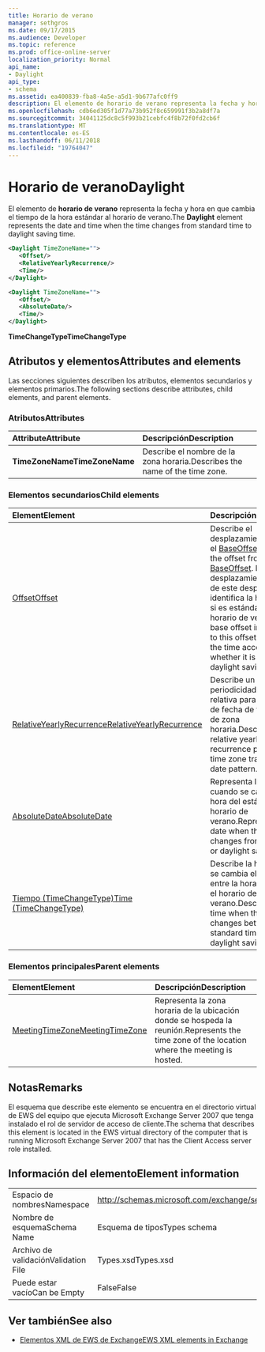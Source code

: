 ```yaml
---
title: Horario de verano
manager: sethgros
ms.date: 09/17/2015
ms.audience: Developer
ms.topic: reference
ms.prod: office-online-server
localization_priority: Normal
api_name:
- Daylight
api_type:
- schema
ms.assetid: ea400839-fba8-4a5e-a5d1-9b677afc0ff9
description: El elemento de horario de verano representa la fecha y hora en que cambia el tiempo de la hora estándar al horario de verano.
ms.openlocfilehash: cdb6ed305f1d77a73b952f8c659991f3b2a8df7a
ms.sourcegitcommit: 34041125dc8c5f993b21cebfc4f8b72f0fd2cb6f
ms.translationtype: MT
ms.contentlocale: es-ES
ms.lasthandoff: 06/11/2018
ms.locfileid: "19764047"
---
```

# <a name="daylight"></a><span data-ttu-id="77d3b-103">Horario de verano</span><span class="sxs-lookup"><span data-stu-id="77d3b-103">Daylight</span></span>

<span data-ttu-id="77d3b-104">El elemento de **horario de verano** representa la fecha y hora en que cambia el tiempo de la hora estándar al horario de verano.</span><span class="sxs-lookup"><span data-stu-id="77d3b-104">The **Daylight** element represents the date and time when the time changes from standard time to daylight saving time.</span></span> 
  
```xml
<Daylight TimeZoneName="">
   <Offset/>
   <RelativeYearlyRecurrence/>
   <Time/>
</Daylight>
```

```xml
<Daylight TimeZoneName="">
   <Offset/>
   <AbsoluteDate/>
   <Time/>
</Daylight>
```

<span data-ttu-id="77d3b-105">**TimeChangeType**</span><span class="sxs-lookup"><span data-stu-id="77d3b-105">**TimeChangeType**</span></span>

## <a name="attributes-and-elements"></a><span data-ttu-id="77d3b-106">Atributos y elementos</span><span class="sxs-lookup"><span data-stu-id="77d3b-106">Attributes and elements</span></span>

<span data-ttu-id="77d3b-107">Las secciones siguientes describen los atributos, elementos secundarios y elementos primarios.</span><span class="sxs-lookup"><span data-stu-id="77d3b-107">The following sections describe attributes, child elements, and parent elements.</span></span>
  
### <a name="attributes"></a><span data-ttu-id="77d3b-108">Atributos</span><span class="sxs-lookup"><span data-stu-id="77d3b-108">Attributes</span></span>

|<span data-ttu-id="77d3b-109">**Attribute**</span><span class="sxs-lookup"><span data-stu-id="77d3b-109">**Attribute**</span></span>|<span data-ttu-id="77d3b-110">**Descripción**</span><span class="sxs-lookup"><span data-stu-id="77d3b-110">**Description**</span></span>|
|:-----|:-----|
|<span data-ttu-id="77d3b-111">**TimeZoneName**</span><span class="sxs-lookup"><span data-stu-id="77d3b-111">**TimeZoneName**</span></span> <br/> |<span data-ttu-id="77d3b-112">Describe el nombre de la zona horaria.</span><span class="sxs-lookup"><span data-stu-id="77d3b-112">Describes the name of the time zone.</span></span>  <br/> |
   
### <a name="child-elements"></a><span data-ttu-id="77d3b-113">Elementos secundarios</span><span class="sxs-lookup"><span data-stu-id="77d3b-113">Child elements</span></span>

|<span data-ttu-id="77d3b-114">**Element**</span><span class="sxs-lookup"><span data-stu-id="77d3b-114">**Element**</span></span>|<span data-ttu-id="77d3b-115">**Descripción**</span><span class="sxs-lookup"><span data-stu-id="77d3b-115">**Description**</span></span>|
|:-----|:-----|
|[<span data-ttu-id="77d3b-116">Offset</span><span class="sxs-lookup"><span data-stu-id="77d3b-116">Offset</span></span>](offset.md) <br/> |<span data-ttu-id="77d3b-117">Describe el desplazamiento desde el [BaseOffset](baseoffset.md).</span><span class="sxs-lookup"><span data-stu-id="77d3b-117">Describes the offset from the [BaseOffset](baseoffset.md).</span></span> <span data-ttu-id="77d3b-118">La base de desplazamiento además de este desplazamiento identifica la hora según si es estándar o de horario de verano.</span><span class="sxs-lookup"><span data-stu-id="77d3b-118">The base offset in addition to this offset identifies the time according to whether it is standard or daylight saving time.</span></span>  <br/> |
|[<span data-ttu-id="77d3b-119">RelativeYearlyRecurrence</span><span class="sxs-lookup"><span data-stu-id="77d3b-119">RelativeYearlyRecurrence</span></span>](relativeyearlyrecurrence.md) <br/> |<span data-ttu-id="77d3b-120">Describe un patrón de periodicidad anual relativa para un modelo de fecha de transición de zona horaria.</span><span class="sxs-lookup"><span data-stu-id="77d3b-120">Describes a relative yearly recurrence pattern for a time zone transition date pattern.</span></span>  <br/> |
|[<span data-ttu-id="77d3b-121">AbsoluteDate</span><span class="sxs-lookup"><span data-stu-id="77d3b-121">AbsoluteDate</span></span>](absolutedate.md) <br/> |<span data-ttu-id="77d3b-122">Representa la fecha cuando se cambia la hora del estándar o de horario de verano.</span><span class="sxs-lookup"><span data-stu-id="77d3b-122">Represents the date when the time changes from standard or daylight saving time.</span></span>  <br/> |
|[<span data-ttu-id="77d3b-123">Tiempo (TimeChangeType)</span><span class="sxs-lookup"><span data-stu-id="77d3b-123">Time (TimeChangeType)</span></span>](time-timechangetype.md) <br/> |<span data-ttu-id="77d3b-124">Describe la hora cuando se cambia el tiempo entre la hora estándar y el horario de verano.</span><span class="sxs-lookup"><span data-stu-id="77d3b-124">Describes the time when the time changes between standard time and daylight saving time.</span></span>  <br/> |
   
### <a name="parent-elements"></a><span data-ttu-id="77d3b-125">Elementos principales</span><span class="sxs-lookup"><span data-stu-id="77d3b-125">Parent elements</span></span>

|<span data-ttu-id="77d3b-126">**Element**</span><span class="sxs-lookup"><span data-stu-id="77d3b-126">**Element**</span></span>|<span data-ttu-id="77d3b-127">**Descripción**</span><span class="sxs-lookup"><span data-stu-id="77d3b-127">**Description**</span></span>|
|:-----|:-----|
|[<span data-ttu-id="77d3b-128">MeetingTimeZone</span><span class="sxs-lookup"><span data-stu-id="77d3b-128">MeetingTimeZone</span></span>](meetingtimezone.md) <br/> |<span data-ttu-id="77d3b-129">Representa la zona horaria de la ubicación donde se hospeda la reunión.</span><span class="sxs-lookup"><span data-stu-id="77d3b-129">Represents the time zone of the location where the meeting is hosted.</span></span>  <br/> |
   
## <a name="remarks"></a><span data-ttu-id="77d3b-130">Notas</span><span class="sxs-lookup"><span data-stu-id="77d3b-130">Remarks</span></span>

<span data-ttu-id="77d3b-131">El esquema que describe este elemento se encuentra en el directorio virtual de EWS del equipo que ejecuta Microsoft Exchange Server 2007 que tenga instalado el rol de servidor de acceso de cliente.</span><span class="sxs-lookup"><span data-stu-id="77d3b-131">The schema that describes this element is located in the EWS virtual directory of the computer that is running Microsoft Exchange Server 2007 that has the Client Access server role installed.</span></span>
  
## <a name="element-information"></a><span data-ttu-id="77d3b-132">Información del elemento</span><span class="sxs-lookup"><span data-stu-id="77d3b-132">Element information</span></span>

|||
|:-----|:-----|
|<span data-ttu-id="77d3b-133">Espacio de nombres</span><span class="sxs-lookup"><span data-stu-id="77d3b-133">Namespace</span></span>  <br/> |http://schemas.microsoft.com/exchange/services/2006/types  <br/> |
|<span data-ttu-id="77d3b-134">Nombre de esquema</span><span class="sxs-lookup"><span data-stu-id="77d3b-134">Schema Name</span></span>  <br/> |<span data-ttu-id="77d3b-135">Esquema de tipos</span><span class="sxs-lookup"><span data-stu-id="77d3b-135">Types schema</span></span>  <br/> |
|<span data-ttu-id="77d3b-136">Archivo de validación</span><span class="sxs-lookup"><span data-stu-id="77d3b-136">Validation File</span></span>  <br/> |<span data-ttu-id="77d3b-137">Types.xsd</span><span class="sxs-lookup"><span data-stu-id="77d3b-137">Types.xsd</span></span>  <br/> |
|<span data-ttu-id="77d3b-138">Puede estar vacío</span><span class="sxs-lookup"><span data-stu-id="77d3b-138">Can be Empty</span></span>  <br/> |<span data-ttu-id="77d3b-139">False</span><span class="sxs-lookup"><span data-stu-id="77d3b-139">False</span></span>  <br/> |
   
## <a name="see-also"></a><span data-ttu-id="77d3b-140">Ver también</span><span class="sxs-lookup"><span data-stu-id="77d3b-140">See also</span></span>

- [<span data-ttu-id="77d3b-141">Elementos XML de EWS de Exchange</span><span class="sxs-lookup"><span data-stu-id="77d3b-141">EWS XML elements in Exchange</span></span>](ews-xml-elements-in-exchange.md)

